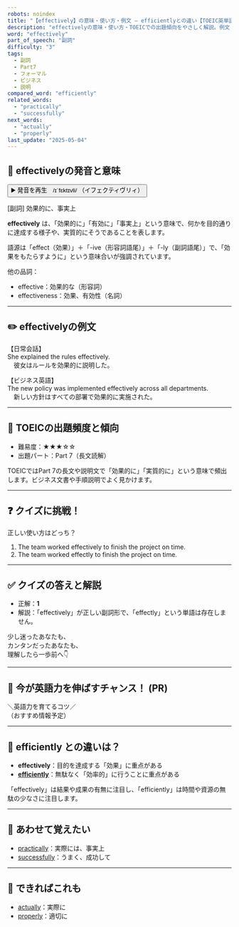 ```yaml
---
robots: noindex
title: "【effectively】の意味・使い方・例文 ― efficientlyとの違い【TOEIC英単語】"
description: "effectivelyの意味・使い方・TOEICでの出題傾向をやさしく解説。例文・クイズ付きでefficientlyとの違いもわかりやすく学べます。"
word: "effectively"
part_of_speech: "副詞"
difficulty: "3"
tags:
  - 副詞
  - Part7
  - フォーマル
  - ビジネス
  - 説明
compared_word: "efficiently"
related_words:
  - "practically"
  - "successfully"
next_words:
  - "actually"
  - "properly"
last_update: "2025-05-04"
---
```


## 🔰 effectivelyの発音と意味

<button class="play-audio" onclick="playTTS('effectively')">
  <span class="play-audio-main">
    ▶️ 発音を再生　/ɪˈfɛktɪvli/
  </span>
  <span class="play-audio-sub">
    （イフェクティヴリィ）
  </span>
</button>

[副詞] 効果的に、事実上

**effectively** は、「効果的に」「有効に」「事実上」という意味で、何かを目的通りに達成する様子や、実質的にそうであることを表します。

語源は「effect（効果）」＋「-ive（形容詞語尾）」＋「-ly（副詞語尾）」で、「効果をもたらすように」という意味合いが強調されています。

他の品詞：  
- effective：効果的な（形容詞）
- effectiveness：効果、有効性（名詞）

---

## ✏️ effectivelyの例文

【日常会話】  
She explained the rules effectively.  
　彼女はルールを効果的に説明した。

【ビジネス英語】  
The new policy was implemented effectively across all departments.  
　新しい方針はすべての部署で効果的に実施された。

---

## 🎯 TOEICの出題頻度と傾向

- 難易度：★★★☆☆
- 出題パート：Part 7（長文読解）

TOEICではPart 7の長文や説明文で「効果的に」「実質的に」という意味で頻出します。ビジネス文書や手順説明でよく見かけます。

---

## ❓ クイズに挑戦！

正しい使い方はどっち？

1. The team worked effectively to finish the project on time.  
2. The team worked effectly to finish the project on time.

---

## ✅ クイズの答えと解説

- 正解：**1**
- 解説：「effectively」が正しい副詞形で、「effectly」という単語は存在しません。

少し迷ったあなたも、  
カンタンだったあなたも、  
理解したら一歩前へ👇️

---

## 🚀 今が英語力を伸ばすチャンス！ (PR)

<div class="info-center">
＼英語力を育てるコツ／<br>  
（おすすめ情報予定）
</div>

---

## 🤔  efficiently との違いは？

- **effectively**：目的を達成する「効果」に重点がある
- **[efficiently](/efficiently)**：無駄なく「効率的」に行うことに重点がある

「effectively」は結果や成果の有無に注目し、「efficiently」は時間や資源の無駄の少なさに注目します。

---

## 🧩 あわせて覚えたい

- [practically](/practically)：実際には、事実上
- [successfully](/successfully)：うまく、成功して

---

## 📖 できればこれも

- [actually](/actually)：実際に
- [properly](/properly)：適切に

<!-- cvid: aid40_bid04 -->
